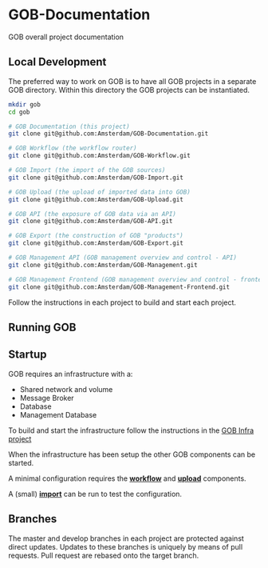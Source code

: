 # GOB-Documentation

GOB overall project documentation

## Local Development

The preferred way to work on GOB is to have all GOB projects in a separate GOB directory.
Within this directory the GOB projects can be instantiated.

```bash
mkdir gob
cd gob

# GOB Documentation (this project)
git clone git@github.com:Amsterdam/GOB-Documentation.git

# GOB Workflow (the workflow router)
git clone git@github.com:Amsterdam/GOB-Workflow.git

# GOB Import (the import of the GOB sources)
git clone git@github.com:Amsterdam/GOB-Import.git

# GOB Upload (the upload of imported data into GOB)
git clone git@github.com:Amsterdam/GOB-Upload.git

# GOB API (the exposure of GOB data via an API)
git clone git@github.com:Amsterdam/GOB-API.git

# GOB Export (the construction of GOB "products")
git clone git@github.com:Amsterdam/GOB-Export.git

# GOB Management API (GOB management overview and control - API)
git clone git@github.com:Amsterdam/GOB-Management.git

# GOB Management Frontend (GOB management overview and control - frontend)
git clone git@github.com:Amsterdam/GOB-Management-Frontend.git

```

Follow the instructions in each project to build and start each project.

## Running GOB

## Startup

GOB requires an infrastructure with a:
- Shared network and volume
- Message Broker
- Database
- Management Database

To build and start the infrastructure
follow the instructions in the [GOB Infra project](https://github.com/Amsterdam/GOB-Infra)

When the infrastructure has been setup the other GOB components can be started.

A minimal configuration requires the
**[workflow](https://github.com/Amsterdam/GOB-Workflow)**
and
**[upload](https://github.com/Amsterdam/GOB-Upload)**
components.

A (small) **[import](https://github.com/Amsterdam/GOB-Import)**
can be run to test the configuration.

## Branches

The master and develop branches in each project are protected against direct updates.
Updates to these branches is uniquely by means of pull requests.
Pull request are rebased onto the target branch.
